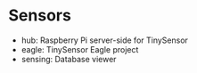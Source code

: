 Sensors
=======

* hub: Raspberry Pi server-side for TinySensor
* eagle: TinySensor Eagle project
* sensing: Database viewer
